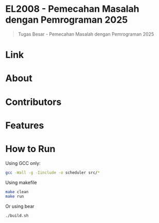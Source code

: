 # EL2008 - Pemecahan Masalah dengan Pemrograman 2025
> Tugas Besar - Pemecahan Masalah dengan Pemrograman 2025

# Link

# About

# Contributors

# Features

# How to Run
Using GCC only:
```bash
gcc -Wall -g -Iinclude -o scheduler src/*
```
Using makefile
```bash
make clean
make run

```
Or using bear
```bash
./build.sh
```
